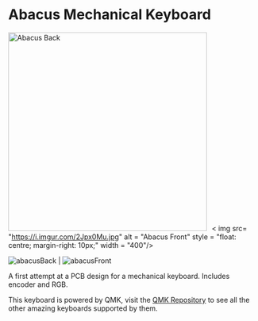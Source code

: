 # Abacus Mechanical Keyboard

<img src= "https://i.imgur.com/IFtuWaK.jpg"
     alt = "Abacus Back"
     style = "float: centre; margin-right: 10px;"
     width = "400"/>< img src= "https://i.imgur.com/2Jpx0Mu.jpg"
     alt = "Abacus Front"
     style = "float: centre; margin-right: 10px;"
     width = "400"/>
     
     
![abacusBack](https://i.imgur.com/IFtuWaK.jpg)  |  ![abacusFront](https://i.imgur.com/2Jpx0Mu.jpg)

A first attempt at a PCB design for a mechanical keyboard. Includes encoder and RGB.

This keyboard is powered by QMK, visit the [QMK Repository](https://github.com/qmk/qmk_firmware/) to see all the other amazing keyboards supported by them.
